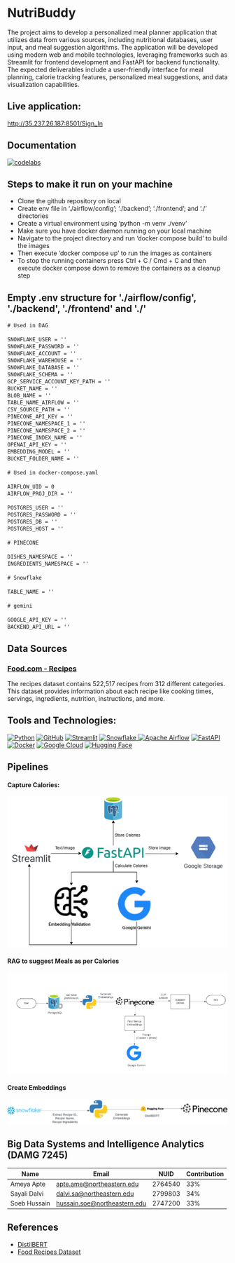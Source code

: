 # NutriBuddy

The project aims to develop a personalized meal planner application that utilizes data from various sources, including nutritional databases, user input, and meal suggestion algorithms. The application will be developed using modern web and mobile technologies, leveraging frameworks such as Streamlit for frontend development and FastAPI for backend functionality. The expected deliverables include a user-friendly interface for meal planning, calorie tracking features, personalized meal suggestions, and data visualization capabilities.

## Live application:

http://35.237.26.187:8501/Sign_In

## Documentation

[![codelabs](https://img.shields.io/badge/codelabs-4285F4?style=for-the-badge&logo=codelabs&logoColor=white)](https://codelabs-preview.appspot.com/?file_id=1r6Cg_miHqOiVv43CM6GhOtq1ZWK9lf6mIlYW7VNuSVk)

## Steps to make it run on your machine

- Clone the github repository on local
- Create env file in ‘./airflow/config’; ‘./backend’; ‘./frontend’; and ‘./’ directories
- Create a virtual environment using ‘python -m venv ./venv’
- Make sure you have docker daemon running on your local machine
- Navigate to the project directory and run ‘docker compose build’ to build the images
- Then execute ‘docker compose up’ to run the images as containers
- To stop the running containers press Ctrl + C / Cmd + C and then execute docker compose down to remove the containers as a cleanup step

## Empty .env structure for './airflow/config', './backend', './frontend' and './'

```
# Used in DAG

SNOWFLAKE_USER = ''
SNOWFLAKE_PASSWORD = ''
SNOWFLAKE_ACCOUNT = ''
SNOWFLAKE_WAREHOUSE = ''
SNOWFLAKE_DATABASE = ''
SNOWFLAKE_SCHEMA = ''
GCP_SERVICE_ACCOUNT_KEY_PATH = ''
BUCKET_NAME = ''
BLOB_NAME = ''
TABLE_NAME_AIRFLOW = ''
CSV_SOURCE_PATH = ''
PINECONE_API_KEY = ''
PINECONE_NAMESPACE_1 = ''
PINECONE_NAMESPACE_2 = ''
PINECONE_INDEX_NAME = ''
OPENAI_API_KEY = ''
EMBEDDING_MODEL = ''
BUCKET_FOLDER_NAME = ''

# Used in docker-compose.yaml

AIRFLOW_UID = 0
AIRFLOW_PROJ_DIR = ''

POSTGRES_USER = ''
POSTGRES_PASSWORD = ''
POSTGRES_DB = ''
POSTGRES_HOST = ''

# PINECONE

DISHES_NAMESPACE = ''
INGREDIENTS_NAMESPACE = ''

# Snowflake

TABLE_NAME = ''

# gemini

GOOGLE_API_KEY = ''
BACKEND_API_URL = ''
```

## Data Sources

### [Food.com - Recipes](https://www.kaggle.com/datasets/irkaal/foodcom-recipes-and-reviews/data)

The recipes dataset contains 522,517 recipes from 312 different categories. This dataset provides information about each recipe like cooking times, servings, ingredients, nutrition, instructions, and more.

## Tools and Technologies:

[![Python](https://img.shields.io/badge/Python-FFD43B?style=for-the-badge&logo=python&logoColor=blue)](https://www.python.org/)
[![GitHub](https://img.shields.io/badge/GitHub-100000?style=for-the-badge&logo=github&logoColor=white)](https://github.com/)
[![Streamlit](https://img.shields.io/badge/Streamlit-FF4B4B?style=for-the-badge&logo=Streamlit&logoColor=white)](https://streamlit.io/)
[![Snowflake](https://img.shields.io/badge/snowflake-%234285F4?style=for-the-badge&logo=snowflake&link=https%3A%2F%2Fwww.snowflake.com%2Fen%2F%3F_ga%3D2.41504805.669293969.1706151075-1146686108.1701841103%26_gac%3D1.160808527.1706151104.Cj0KCQiAh8OtBhCQARIsAIkWb68j5NxT6lqmHVbaGdzQYNSz7U0cfRCs-STjxZtgPcZEV-2Vs2-j8HMaAqPsEALw_wcB&logoColor=white)
](https://www.snowflake.com/en/?_ga=2.41504805.669293969.1706151075-1146686108.1701841103&_gac=1.160808527.1706151104.Cj0KCQiAh8OtBhCQARIsAIkWb68j5NxT6lqmHVbaGdzQYNSz7U0cfRCs-STjxZtgPcZEV-2Vs2-j8HMaAqPsEALw_wcB)
[![Apache Airflow](https://img.shields.io/badge/Airflow-yellow?style=for-the-badge&logo=Apache%20Airflow&logoColor=blue)](https://airflow.apache.org/)
[![FastAPI](https://img.shields.io/badge/fastapi-109989?style=for-the-badge&logo=FASTAPI&logoColor=white)](https://fastapi.tiangolo.com/)
[![Docker](https://img.shields.io/badge/Docker-%232496ED?style=for-the-badge&logo=Docker&color=blue&logoColor=white)](https://www.docker.com)
[![Google Cloud](https://img.shields.io/badge/Google_Cloud-%234285F4.svg?style=for-the-badge&logo=google-cloud&logoColor=white)](https://cloud.google.com)
[![Hugging Face](https://img.shields.io/badge/Hugging_Face-gray?style=for-the-badge)](https://huggingface.co)

## Pipelines

#### Capture Calories:

![Architecture Diagram ](images/1.png)

#### RAG to suggest Meals as per Calories

![Architecture Diagram ](images/2.png)

#### Create Embeddings

![Architecture Diagram ](images/3.png)

## Big Data Systems and Intelligence Analytics (DAMG 7245)

| Name         | Email                        | NUID    | Contribution |
| ------------ | ---------------------------- | ------- | ------------ |
| Ameya Apte   | apte.ame@northeastern.edu    | 2764540 | 33%          |
| Sayali Dalvi | dalvi.sa@northeastern.edu    | 2799803 | 34%          |
| Soeb Hussain | hussain.soe@northeastern.edu | 2747200 | 33%          |

## References

- [DistilBERT](https://huggingface.co/docs/transformers/model_doc/distilbert)
- [Food Recipes Dataset](https://www.kaggle.com/datasets/irkaal/foodcom-recipes-and-reviews/data)
